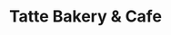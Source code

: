---
title: "Tatte Bakery & Cafe"
url: /bethesda/tatte-bakery-and-cafe-westbard-avenue/
shop: bakery
---